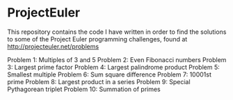 ProjectEuler
============

This repository contains the code I have written in order to find the solutions 
to some of the Project Euler programming challenges, 
found at http://projecteuler.net/problems


  Problem 1: Multiples of 3 and 5
  Problem 2: Even Fibonacci numbers
  Problem 3: Largest prime factor
Problem 4: Largest palindrome product
Problem 5: Smallest multiple
Problem 6: Sum square difference
Problem 7: 10001st prime
Problem 8: Largest product in a series
Problem 9: Special Pythagorean triplet
Problem 10: Summation of primes 
